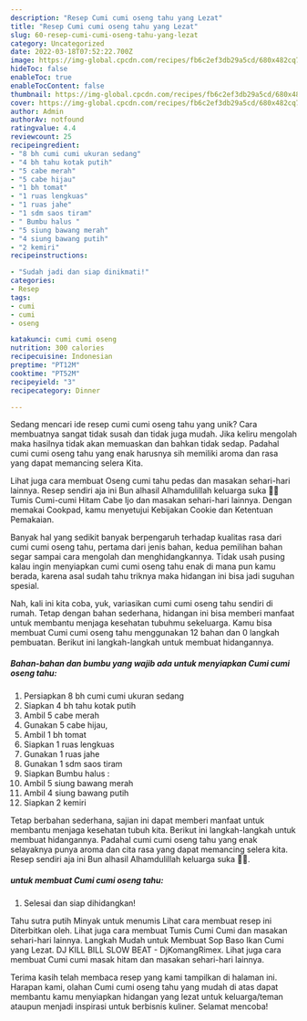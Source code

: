 ```yaml
---
description: "Resep Cumi cumi oseng tahu yang Lezat"
title: "Resep Cumi cumi oseng tahu yang Lezat"
slug: 60-resep-cumi-cumi-oseng-tahu-yang-lezat
category: Uncategorized
date: 2022-03-18T07:52:22.700Z
image: https://img-global.cpcdn.com/recipes/fb6c2ef3db29a5cd/680x482cq70/cumi-cumi-oseng-tahu-foto-resep-utama.jpg
hideToc: false
enableToc: true
enableTocContent: false
thumbnail: https://img-global.cpcdn.com/recipes/fb6c2ef3db29a5cd/680x482cq70/cumi-cumi-oseng-tahu-foto-resep-utama.jpg
cover: https://img-global.cpcdn.com/recipes/fb6c2ef3db29a5cd/680x482cq70/cumi-cumi-oseng-tahu-foto-resep-utama.jpg
author: Admin
authorAv: notfound
ratingvalue: 4.4
reviewcount: 25
recipeingredient:
- "8 bh cumi cumi ukuran sedang"
- "4 bh tahu kotak putih"
- "5 cabe merah"
- "5 cabe hijau"
- "1 bh tomat"
- "1 ruas lengkuas"
- "1 ruas jahe"
- "1 sdm saos tiram"
- " Bumbu halus "
- "5 siung bawang merah"
- "4 siung bawang putih"
- "2 kemiri"
recipeinstructions:

- "Sudah jadi dan siap dinikmati!"
categories:
- Resep
tags:
- cumi
- cumi
- oseng

katakunci: cumi cumi oseng 
nutrition: 300 calories
recipecuisine: Indonesian
preptime: "PT12M"
cooktime: "PT52M"
recipeyield: "3"
recipecategory: Dinner

---
```





Sedang mencari ide resep cumi cumi oseng tahu yang unik? Cara membuatnya sangat tidak susah dan tidak juga mudah. Jika keliru mengolah maka hasilnya tidak akan memuaskan dan bahkan tidak sedap. Padahal cumi cumi oseng tahu yang enak harusnya sih memiliki aroma dan rasa yang dapat memancing selera Kita.





Lihat juga cara membuat Oseng cumi tahu pedas dan masakan sehari-hari lainnya. Resep sendiri aja ini Bun alhasil Alhamdulillah keluarga suka 🥰🥰 Tumis Cumi-cumi Hitam Cabe Ijo dan masakan sehari-hari lainnya. Dengan memakai Cookpad, kamu menyetujui Kebijakan Cookie dan Ketentuan Pemakaian.

Banyak hal yang sedikit banyak berpengaruh terhadap kualitas rasa dari cumi cumi oseng tahu, pertama dari jenis bahan, kedua pemilihan bahan segar sampai cara mengolah dan menghidangkannya. Tidak usah pusing kalau ingin menyiapkan cumi cumi oseng tahu enak di mana pun kamu berada, karena asal sudah tahu triknya maka hidangan ini bisa jadi suguhan spesial.






Nah, kali ini kita coba, yuk, variasikan cumi cumi oseng tahu sendiri di rumah. Tetap dengan bahan sederhana, hidangan ini bisa memberi manfaat untuk membantu menjaga kesehatan tubuhmu sekeluarga. Kamu bisa membuat Cumi cumi oseng tahu menggunakan 12 bahan dan 0 langkah pembuatan. Berikut ini langkah-langkah untuk membuat hidangannya.

<!--inarticleads1-->

##### Bahan-bahan dan bumbu yang wajib ada untuk menyiapkan Cumi cumi oseng tahu:

1. Persiapkan 8 bh cumi cumi ukuran sedang
1. Siapkan 4 bh tahu kotak putih
1. Ambil 5 cabe merah
1. Gunakan 5 cabe hijau,
1. Ambil 1 bh tomat
1. Siapkan 1 ruas lengkuas
1. Gunakan 1 ruas jahe
1. Gunakan 1 sdm saos tiram
1. Siapkan  Bumbu halus :
1. Ambil 5 siung bawang merah
1. Ambil 4 siung bawang putih
1. Siapkan 2 kemiri


Tetap berbahan sederhana, sajian ini dapat memberi manfaat untuk membantu menjaga kesehatan tubuh kita. Berikut ini langkah-langkah untuk membuat hidangannya. Padahal cumi cumi oseng tahu yang enak selayaknya punya aroma dan cita rasa yang dapat memancing selera kita. Resep sendiri aja ini Bun alhasil Alhamdulillah keluarga suka 🥰🥰. 

<!--inarticleads2-->

#####  untuk membuat Cumi cumi oseng tahu:


1. Selesai dan siap dihidangkan!

Tahu sutra putih Minyak untuk menumis Lihat cara membuat resep ini Diterbitkan oleh. Lihat juga cara membuat Tumis Cumi Cumi dan masakan sehari-hari lainnya. Langkah Mudah untuk Membuat Sop Baso Ikan Cumi yang Lezat. DJ KILL BILL SLOW BEAT - DjKomangRimex. Lihat juga cara membuat Cumi cumi masak hitam dan masakan sehari-hari lainnya. 

Terima kasih telah membaca resep yang kami tampilkan di halaman ini. Harapan kami, olahan Cumi cumi oseng tahu yang mudah di atas dapat membantu kamu menyiapkan hidangan yang lezat untuk keluarga/teman ataupun menjadi inspirasi untuk berbisnis kuliner. Selamat mencoba!
